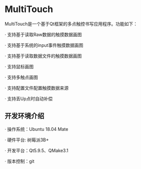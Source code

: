 <!--
 * @Description: README
 * @Author: JiYongjie
 * @Date: 2019-09-06 14:42:29
 * @LastEditTime: 2019-09-06 15:57:37
 * @LastEditors: Please set LastEditors
 -->
# MultiTouch

MultiTouch是一个基于Qt框架的多点触控书写应用程序。功能如下：

· 支持基于读取Raw数据的触摸数据画图

· 支持基于系统的input事件触摸数据画图

· 支持基于读取数据文件的触摸数据画图

· 支持鼠标画图 

· 支持多触点画图 

· 支持配置文件配置触摸数据来源

· 支持丢Up点时自动补偿

## 开发环境介绍

· 操作系统：Ubuntu 18.04 Mate

· 硬件平台: 树莓派3B+

· 开发平台：Qt5.9.5、QMake3.1

· 版本控制：git


